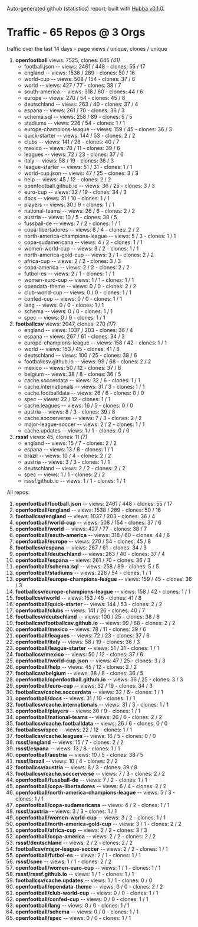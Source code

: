Auto-generated github (statistics) report;
built with [Hubba v0.1.0](https://github.com/rubycoco/git/tree/master/hubba-reports).


# Traffic - 65 Repos @ 3 Orgs

traffic over the last 14 days - page views / unique, clones / unique

1. **openfootball** views: 7525, clones: 645  _(41)_
    - football.json --  views: 2461 / 448 -  clones: 55 / 17
    - england --  views: 1538 / 289 -  clones: 50 / 16
    - world-cup --  views: 508 / 154 -  clones: 37 / 6
    - world --  views: 427 / 77 -  clones: 38 / 7
    - south-america --  views: 318 / 60 -  clones: 44 / 6
    - europe --  views: 270 / 54 -  clones: 45 / 8
    - deutschland --  views: 263 / 40 -  clones: 37 / 4
    - espana --  views: 261 / 70 -  clones: 36 / 3
    - schema.sql --  views: 258 / 89 -  clones: 5 / 5
    - stadiums --  views: 226 / 54 -  clones: 1 / 1
    - europe-champions-league --  views: 159 / 45 -  clones: 36 / 3
    - quick-starter --  views: 144 / 53 -  clones: 2 / 2
    - clubs --  views: 141 / 26 -  clones: 40 / 7
    - mexico --  views: 78 / 11 -  clones: 39 / 6
    - leagues --  views: 72 / 23 -  clones: 37 / 6
    - italy --  views: 58 / 19 -  clones: 36 / 3
    - league-starter --  views: 51 / 31 -  clones: 1 / 1
    - world-cup.json --  views: 47 / 25 -  clones: 3 / 3
    - help --  views: 45 / 12 -  clones: 2 / 2
    - openfootball.github.io --  views: 36 / 25 -  clones: 3 / 3
    - euro-cup --  views: 32 / 19 -  clones: 34 / 3
    - docs --  views: 31 / 10 -  clones: 1 / 1
    - players --  views: 30 / 9 -  clones: 1 / 1
    - national-teams --  views: 26 / 6 -  clones: 2 / 2
    - austria --  views: 10 / 5 -  clones: 38 / 5
    - fussball-de --  views: 7 / 2 -  clones: 1 / 1
    - copa-libertadores --  views: 6 / 4 -  clones: 2 / 2
    - north-america-champions-league --  views: 5 / 3 -  clones: 1 / 1
    - copa-sudamericana --  views: 4 / 2 -  clones: 1 / 1
    - women-world-cup --  views: 3 / 2 -  clones: 1 / 1
    - north-america-gold-cup --  views: 3 / 1 -  clones: 2 / 2
    - africa-cup --  views: 2 / 2 -  clones: 3 / 3
    - copa-america --  views: 2 / 2 -  clones: 2 / 2
    - futbol-es --  views: 2 / 1 -  clones: 1 / 1
    - women-euro-cup --  views: 1 / 1 -  clones: 1 / 1
    - opendata-theme --  views: 0 / 0 -  clones: 2 / 2
    - club-world-cup --  views: 0 / 0 -  clones: 1 / 1
    - confed-cup --  views: 0 / 0 -  clones: 1 / 1
    - lang --  views: 0 / 0 -  clones: 1 / 1
    - schema --  views: 0 / 0 -  clones: 1 / 1
    - spec --  views: 0 / 0 -  clones: 1 / 1
2. **footballcsv** views: 2047, clones: 270  _(17)_
    - england --  views: 1037 / 203 -  clones: 36 / 4
    - espana --  views: 267 / 61 -  clones: 34 / 3
    - europe-champions-league --  views: 158 / 42 -  clones: 1 / 1
    - world --  views: 153 / 45 -  clones: 41 / 8
    - deutschland --  views: 100 / 25 -  clones: 38 / 6
    - footballcsv.github.io --  views: 99 / 68 -  clones: 2 / 2
    - mexico --  views: 50 / 12 -  clones: 37 / 6
    - belgium --  views: 38 / 8 -  clones: 36 / 5
    - cache.soccerdata --  views: 32 / 6 -  clones: 1 / 1
    - cache.internationals --  views: 31 / 3 -  clones: 1 / 1
    - cache.footballdata --  views: 26 / 6 -  clones: 0 / 0
    - spec --  views: 22 / 12 -  clones: 1 / 1
    - cache.leagues --  views: 16 / 5 -  clones: 0 / 0
    - austria --  views: 8 / 3 -  clones: 39 / 8
    - cache.soccerverse --  views: 7 / 3 -  clones: 2 / 2
    - major-league-soccer --  views: 2 / 2 -  clones: 1 / 1
    - cache.updates --  views: 1 / 1 -  clones: 0 / 0
3. **rsssf** views: 45, clones: 11  _(7)_
    - england --  views: 15 / 7 -  clones: 2 / 2
    - espana --  views: 13 / 8 -  clones: 1 / 1
    - brazil --  views: 10 / 4 -  clones: 2 / 2
    - austria --  views: 3 / 3 -  clones: 1 / 1
    - deutschland --  views: 2 / 2 -  clones: 2 / 2
    - spec --  views: 1 / 1 -  clones: 2 / 2
    - rsssf.github.io --  views: 1 / 1 -  clones: 1 / 1
<!-- break -->


All repos:

1.  **openfootball/football.json** --  views: 2461 / 448 -  clones: 55 / 17
2.  **openfootball/england** --  views: 1538 / 289 -  clones: 50 / 16
3.  **footballcsv/england** --  views: 1037 / 203 -  clones: 36 / 4
4.  **openfootball/world-cup** --  views: 508 / 154 -  clones: 37 / 6
5.  **openfootball/world** --  views: 427 / 77 -  clones: 38 / 7
6.  **openfootball/south-america** --  views: 318 / 60 -  clones: 44 / 6
7.  **openfootball/europe** --  views: 270 / 54 -  clones: 45 / 8
8.  **footballcsv/espana** --  views: 267 / 61 -  clones: 34 / 3
9.  **openfootball/deutschland** --  views: 263 / 40 -  clones: 37 / 4
10.  **openfootball/espana** --  views: 261 / 70 -  clones: 36 / 3
11.  **openfootball/schema.sql** --  views: 258 / 89 -  clones: 5 / 5
12.  **openfootball/stadiums** --  views: 226 / 54 -  clones: 1 / 1
13.  **openfootball/europe-champions-league** --  views: 159 / 45 -  clones: 36 / 3
14.  **footballcsv/europe-champions-league** --  views: 158 / 42 -  clones: 1 / 1
15.  **footballcsv/world** --  views: 153 / 45 -  clones: 41 / 8
16.  **openfootball/quick-starter** --  views: 144 / 53 -  clones: 2 / 2
17.  **openfootball/clubs** --  views: 141 / 26 -  clones: 40 / 7
18.  **footballcsv/deutschland** --  views: 100 / 25 -  clones: 38 / 6
19.  **footballcsv/footballcsv.github.io** --  views: 99 / 68 -  clones: 2 / 2
20.  **openfootball/mexico** --  views: 78 / 11 -  clones: 39 / 6
21.  **openfootball/leagues** --  views: 72 / 23 -  clones: 37 / 6
22.  **openfootball/italy** --  views: 58 / 19 -  clones: 36 / 3
23.  **openfootball/league-starter** --  views: 51 / 31 -  clones: 1 / 1
24.  **footballcsv/mexico** --  views: 50 / 12 -  clones: 37 / 6
25.  **openfootball/world-cup.json** --  views: 47 / 25 -  clones: 3 / 3
26.  **openfootball/help** --  views: 45 / 12 -  clones: 2 / 2
27.  **footballcsv/belgium** --  views: 38 / 8 -  clones: 36 / 5
28.  **openfootball/openfootball.github.io** --  views: 36 / 25 -  clones: 3 / 3
29.  **openfootball/euro-cup** --  views: 32 / 19 -  clones: 34 / 3
30.  **footballcsv/cache.soccerdata** --  views: 32 / 6 -  clones: 1 / 1
31.  **openfootball/docs** --  views: 31 / 10 -  clones: 1 / 1
32.  **footballcsv/cache.internationals** --  views: 31 / 3 -  clones: 1 / 1
33.  **openfootball/players** --  views: 30 / 9 -  clones: 1 / 1
34.  **openfootball/national-teams** --  views: 26 / 6 -  clones: 2 / 2
35.  **footballcsv/cache.footballdata** --  views: 26 / 6 -  clones: 0 / 0
36.  **footballcsv/spec** --  views: 22 / 12 -  clones: 1 / 1
37.  **footballcsv/cache.leagues** --  views: 16 / 5 -  clones: 0 / 0
38.  **rsssf/england** --  views: 15 / 7 -  clones: 2 / 2
39.  **rsssf/espana** --  views: 13 / 8 -  clones: 1 / 1
40.  **openfootball/austria** --  views: 10 / 5 -  clones: 38 / 5
41.  **rsssf/brazil** --  views: 10 / 4 -  clones: 2 / 2
42.  **footballcsv/austria** --  views: 8 / 3 -  clones: 39 / 8
43.  **footballcsv/cache.soccerverse** --  views: 7 / 3 -  clones: 2 / 2
44.  **openfootball/fussball-de** --  views: 7 / 2 -  clones: 1 / 1
45.  **openfootball/copa-libertadores** --  views: 6 / 4 -  clones: 2 / 2
46.  **openfootball/north-america-champions-league** --  views: 5 / 3 -  clones: 1 / 1
47.  **openfootball/copa-sudamericana** --  views: 4 / 2 -  clones: 1 / 1
48.  **rsssf/austria** --  views: 3 / 3 -  clones: 1 / 1
49.  **openfootball/women-world-cup** --  views: 3 / 2 -  clones: 1 / 1
50.  **openfootball/north-america-gold-cup** --  views: 3 / 1 -  clones: 2 / 2
51.  **openfootball/africa-cup** --  views: 2 / 2 -  clones: 3 / 3
52.  **openfootball/copa-america** --  views: 2 / 2 -  clones: 2 / 2
53.  **rsssf/deutschland** --  views: 2 / 2 -  clones: 2 / 2
54.  **footballcsv/major-league-soccer** --  views: 2 / 2 -  clones: 1 / 1
55.  **openfootball/futbol-es** --  views: 2 / 1 -  clones: 1 / 1
56.  **rsssf/spec** --  views: 1 / 1 -  clones: 2 / 2
57.  **openfootball/women-euro-cup** --  views: 1 / 1 -  clones: 1 / 1
58.  **rsssf/rsssf.github.io** --  views: 1 / 1 -  clones: 1 / 1
59.  **footballcsv/cache.updates** --  views: 1 / 1 -  clones: 0 / 0
60.  **openfootball/opendata-theme** --  views: 0 / 0 -  clones: 2 / 2
61.  **openfootball/club-world-cup** --  views: 0 / 0 -  clones: 1 / 1
62.  **openfootball/confed-cup** --  views: 0 / 0 -  clones: 1 / 1
63.  **openfootball/lang** --  views: 0 / 0 -  clones: 1 / 1
64.  **openfootball/schema** --  views: 0 / 0 -  clones: 1 / 1
65.  **openfootball/spec** --  views: 0 / 0 -  clones: 1 / 1
<!-- break -->


